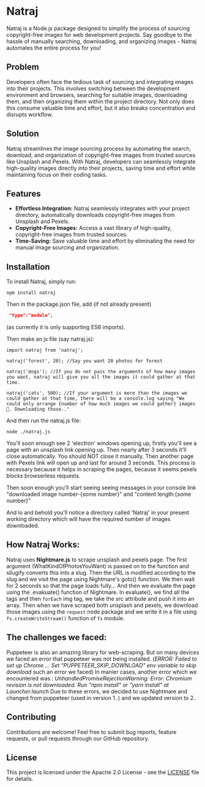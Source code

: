 # Natraj

Natraj is a Node.js package designed to simplify the process of sourcing copyright-free images for web development projects. Say goodbye to the hassle of manually searching, downloading, and organizing images - Natraj automates the entire process for you!

## Problem

Developers often face the tedious task of sourcing and integrating images into their projects. This involves switching between the development environment and browsers, searching for suitable images, downloading them, and then organizing them within the project directory. Not only does this consume valuable time and effort, but it also breaks concentration and disrupts workflow.

## Solution

Natraj streamlines the image sourcing process by automating the search, download, and organization of copyright-free images from trusted sources like Unsplash and Pexels. With Natraj, developers can seamlessly integrate high-quality images directly into their projects, saving time and effort while maintaining focus on their coding tasks.

## Features

- **Effortless Integration:** Natraj seamlessly integrates with your project directory, automatically downloads copyright-free images from Unsplash and Pexels.
- **Copyright-Free Images:** Access a vast library of high-quality, copyright-free images from trusted sources.
- **Time-Saving:** Save valuable time and effort by eliminating the need for manual image sourcing and organization.

## Installation

To install Natraj, simply run:

```npm install natraj```

Then in the package.json file, add (if not already present)
```json
 "type":"module",
```
(as currently it is only supporting ES6 imports).

Then make an js file (say natraj.js):
```JS
import natraj from 'natraj';

natraj('forest', 20); //Say you want 20 photos for forest

natraj('dogs'); //If you do not pass the arguments of how many images you want, natraj will give you all the images it could gather at that time.

natraj('cats', 500); //If your argument is more than the images we could gather at that time, there will be a console.log saying "We could only arrange {number of how much images we could gather} images 🥲. Downloading those.."

```

And then run the natraj.js file:
```
node ./natraj.js
```
You'll soon enough see 2 'electron' windows opening up, firstly you'll see a page with an unsplash link opening up. Then nearly after 3 seconds it'll close automatically. You should NOT close it manually.
Then another page with Pexels link will open up and last for around 3 seconds.
This process is necessary because it helps in scraping the pages, because it seems pexels blocks browserless requests.

Then soon enough you'll start seeing seeing messages in your console link "downloaded image number-{some number}" and 
"content length:{some number}"

And lo and behold you'll notice a directory called 'Natraj' in your present working directory which will have the required number of images downloaded.

## How Natraj Works: 
Natraj uses <b>Nightmare.js</b> to scrape unsplash and pexels page. The first argument (WhatKindOfPhotosYouWant) is passed on to the function and sllugify converts this into a slug. Then the URL is modified according to the slug and we visit the page using Nightmare's goto() function.
We then wait for 2 seconds so that the page loads fully...
And then we evaluate the page using the .evakuate() function of Nightmare. In evaluate(), we find all the <img> tags and then `forEach` img tag, we take the src attribute and push it into an array.
Then when we have scraped both unsplash and pexels, we download those images using the `request` node package and we write it in a file using `fs.createWriteStream()` function of `fs` module.

## The challenges we faced:
Puppeteer is also an amazing library for web-scraping.
But on many devices we faced an error that puppeteer was not being installed. (<i>ERROR: Failed to set up Chrome ... Set "PUPPETEER_SKIP_DOWNLOAD" env variable to skip download</i> such an error we faced)
In manier cases, another error which we encountered was : <i>UnhandledPromiseRejectionWarning: Error: Chromium revision is not downloaded. Run "npm install" or "yarn install" at Launcher.launch</i>
Due to these errors, we decided to use Nightmare and changed from puppeteer (used in version 1._._) and we updated version to 2._._


## Contributing

Contributions are welcome! Feel free to submit bug reports, feature requests, or pull requests through our GitHub repository.

## License

This project is licensed under the Apache 2.0 License - see the [LICENSE](LICENSE) file for details.



















